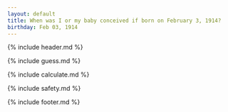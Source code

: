 ```yaml
---
layout: default
title: When was I or my baby conceived if born on February 3, 1914?
birthday: Feb 03, 1914
---
```


{% include header.md %}

{% include guess.md %}

{% include calculate.md %}

{% include safety.md %}

{% include footer.md %}



